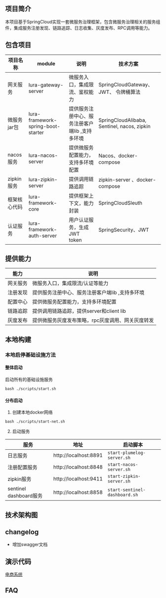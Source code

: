 ## 项目简介
本项目基于SpringCloud实现一套微服务治理框架，包含微服务治理相关的服务组件，集成服务注册发现、链路追踪、日志收集、灰度发布、RPC调用等能力。
## 包含项目
| 项目名称|module| 说明| 技术方案|
|--- |--- | --- | --- |
| 网关服务 |lura-gateway-server| 微服务入口，集成限流、鉴权能力| SpringCloudGateway、 JWT、 令牌桶算法|
|微服务jar包|lura-framework-spring-boot-starter | 提供服务注册中心、服务注册客户端lib ,支持多环境| SpringCloudAlibaba, Sentinel, nacos, zipkin | 
|nacos服务 |lura-nacos-server| 提供微服务配置能力，支持多环境配置|Nacos、docker-compose
| zipkin服务|lura-zipkin-server |提供调用链路追踪| zipkin-server 、docker-compose
|框架核心代码|lura-framework-core | 提供框架上下文，能力封装 | SpringCloudSleuth| 
|认证服务|lura-framework-auth-server|用户认证服务，生成JWT token|SpringSecurity、JWT|

## 提供能力
| 能力| 说明| 
|--- | --- | 
| 网关服务| 微服务入口，集成限流/认证等能力|
|注册发现 | 提供服务注册中心、服务注册客户端lib ,支持多环境|
|配置中心 | 提供微服务配置能力，支持多环境配置|
| 链路追踪| 提供调用链路追踪，提供server和client lib| 
| 灰度发布 | 提供微服务灰度发布策略，rpc灰度调用、网关灰度转发|


## 本地构建
### 本地启停基础设施方法
#### 整体启动
启动所有的基础设施服务
```shell
bash ./scripts/start.sh
```

#### 分布启动
1. 创建本地docker网络
```shell
bash ./scripts/start-net.sh
```
2. 启动服务

| 服务                   | 地址                    | 启动脚本                        | 
|----------------------|-----------------------|-----------------------------|
| 日志服务                 | http://localhost:8891 | `start-plumelog-server.sh`    |
| 注册配置服务               | http://localhost:8848 | `start-nacos-server.sh`       |
| zipkin服务             | http://localhost:9411 | `start-zipkin-server.sh`      |
| sentinel dashboard服务 | http://localhost:8858 | `start-sentinel-dashboard.sh` |



## 技术架构图

## changelog
- 增加swagger文档 

## 演示代码
[电商系统](https://github.com/demonran/lura-framework-examples)

## FAQ
